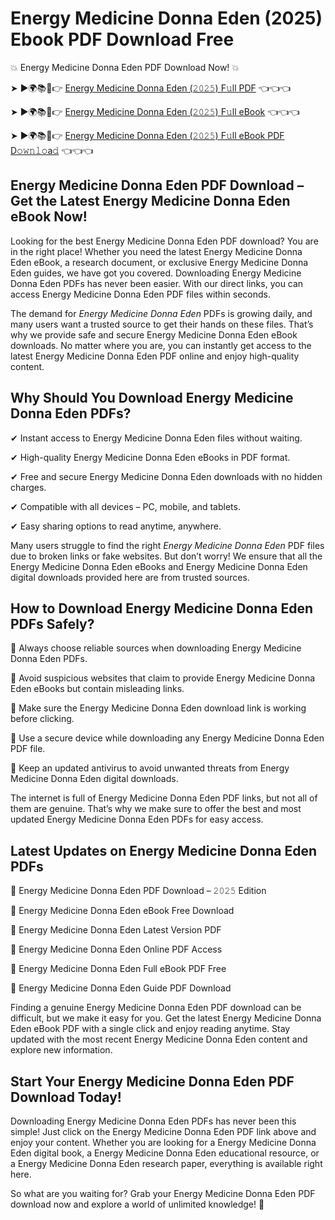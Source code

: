 # Energy Medicine Donna Eden (2025) Ebook PDF Download Free

💥 Energy Medicine Donna Eden PDF Download Now! 💥

➤ ►🌍📚📱👉 [Energy Medicine Donna Eden (𝟸𝟶𝟸𝟻) F𝚞ll PDF](https://getpdf.xyz/energy-medicine-donna-eden) 👈👈👈


➤ ►🌍📚📱👉 [Energy Medicine Donna Eden (𝟸𝟶𝟸𝟻) F𝚞ll eBook](https://getpdf.xyz/energy-medicine-donna-eden) 👈👈👈


➤ ►🌍📚📱👉 [Energy Medicine Donna Eden (𝟸𝟶𝟸𝟻) F𝚞ll eBook PDF D𝚘𝚠𝚗𝚕𝚘a𝚍](https://getpdf.xyz/energy-medicine-donna-eden) 👈👈👈


## Energy Medicine Donna Eden PDF Download – Get the Latest Energy Medicine Donna Eden eBook Now!

Looking for the best Energy Medicine Donna Eden PDF download? You are in the right place! Whether you need the latest Energy Medicine Donna Eden eBook, a research document, or exclusive Energy Medicine Donna Eden guides, we have got you covered. Downloading Energy Medicine Donna Eden PDFs has never been easier. With our direct links, you can access Energy Medicine Donna Eden PDF files within seconds.

The demand for *Energy Medicine Donna Eden* PDFs is growing daily, and many users want a trusted source to get their hands on these files. That’s why we provide safe and secure Energy Medicine Donna Eden eBook downloads. No matter where you are, you can instantly get access to the latest Energy Medicine Donna Eden PDF online and enjoy high-quality content.

## Why Should You Download Energy Medicine Donna Eden PDFs?

✔ Instant access to Energy Medicine Donna Eden files without waiting.

✔ High-quality Energy Medicine Donna Eden eBooks in PDF format.

✔ Free and secure Energy Medicine Donna Eden downloads with no hidden charges.

✔ Compatible with all devices – PC, mobile, and tablets.

✔ Easy sharing options to read anytime, anywhere.

Many users struggle to find the right *Energy Medicine Donna Eden* PDF files due to broken links or fake websites. But don’t worry! We ensure that all the Energy Medicine Donna Eden eBooks and Energy Medicine Donna Eden digital downloads provided here are from trusted sources.

## How to Download Energy Medicine Donna Eden PDFs Safely?

📌 Always choose reliable sources when downloading Energy Medicine Donna Eden PDFs.

📌 Avoid suspicious websites that claim to provide Energy Medicine Donna Eden eBooks but contain misleading links.

📌 Make sure the Energy Medicine Donna Eden download link is working before clicking.

📌 Use a secure device while downloading any Energy Medicine Donna Eden PDF file.

📌 Keep an updated antivirus to avoid unwanted threats from Energy Medicine Donna Eden digital downloads.

The internet is full of Energy Medicine Donna Eden PDF links, but not all of them are genuine. That’s why we make sure to offer the best and most updated Energy Medicine Donna Eden PDFs for easy access.

## Latest Updates on Energy Medicine Donna Eden PDFs

🔹 Energy Medicine Donna Eden PDF Download – 𝟸𝟶𝟸𝟻 Edition

🔹 Energy Medicine Donna Eden eBook Free Download

🔹 Energy Medicine Donna Eden Latest Version PDF

🔹 Energy Medicine Donna Eden Online PDF Access

🔹 Energy Medicine Donna Eden Full eBook PDF Free

🔹 Energy Medicine Donna Eden Guide PDF Download

Finding a genuine Energy Medicine Donna Eden PDF download can be difficult, but we make it easy for you. Get the latest Energy Medicine Donna Eden eBook PDF with a single click and enjoy reading anytime. Stay updated with the most recent Energy Medicine Donna Eden content and explore new information.

## Start Your Energy Medicine Donna Eden PDF Download Today!

Downloading Energy Medicine Donna Eden PDFs has never been this simple! Just click on the Energy Medicine Donna Eden PDF link above and enjoy your content. Whether you are looking for a Energy Medicine Donna Eden digital book, a Energy Medicine Donna Eden educational resource, or a Energy Medicine Donna Eden research paper, everything is available right here.

So what are you waiting for? Grab your Energy Medicine Donna Eden PDF download now and explore a world of unlimited knowledge! 🚀